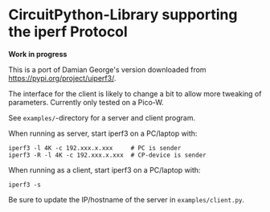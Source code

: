 CircuitPython-Library supporting the iperf Protocol
===================================================

**Work in progress**

This is a port of Damian George's version downloaded from
<https://pypi.org/project/uiperf3/>.

The interface for the client is likely to change a bit to allow more
tweaking of parameters. Currently only tested on a Pico-W.

See `examples/`-directory for a server and client program.

When running as server, start iperf3 on a PC/laptop with:

    iperf3 -l 4K -c 192.xxx.x.xxx     # PC is sender
    iperf3 -R -l 4K -c 192.xxx.x.xxx  # CP-device is sender

When running as a client, start iperf3 on a PC/laptop with:

    iperf3 -s

Be sure to update the IP/hostname of the server in `examples/client.py`.
